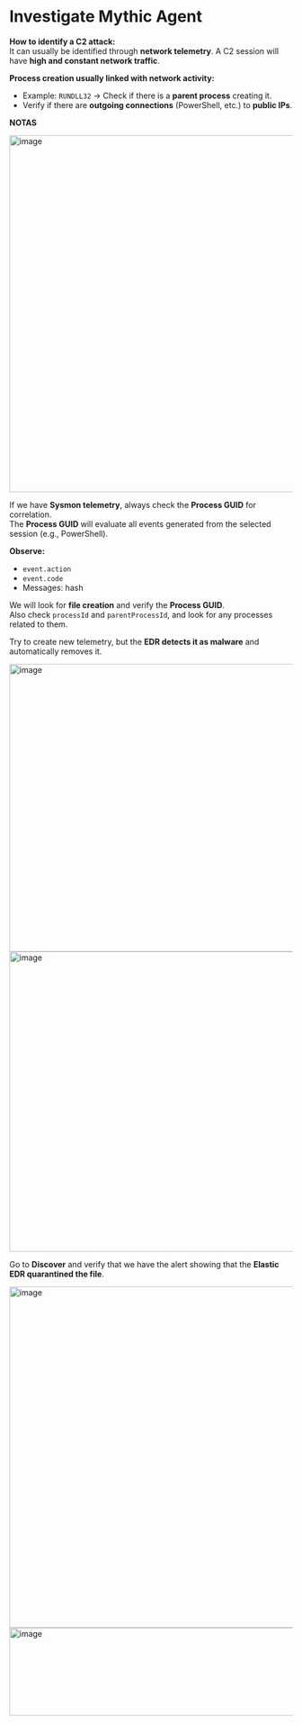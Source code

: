 # Investigate Mythic Agent

**How to identify a C2 attack:**  
It can usually be identified through **network telemetry**. A C2 session will have **high and constant network traffic**.

**Process creation usually linked with network activity:**  
- Example: `RUNDLL32` → Check if there is a **parent process** creating it.  
- Verify if there are **outgoing connections** (PowerShell, etc.) to **public IPs**.


**NOTAS**

<img width="886" height="634" alt="image" src="https://github.com/user-attachments/assets/58d6c252-e766-45ea-b021-c1f17fa70439" />


If we have **Sysmon telemetry**, always check the **Process GUID** for correlation.  
The **Process GUID** will evaluate all events generated from the selected session (e.g., PowerShell).

**Observe:**  
- `event.action`  
- `event.code`  
- Messages: hash  

We will look for **file creation** and verify the **Process GUID**.  
Also check `processId` and `parentProcessId`, and look for any processes related to them.


Try to create new telemetry, but the **EDR detects it as malware** and automatically removes it.

<img width="886" height="511" alt="image" src="https://github.com/user-attachments/assets/e5df7ea8-93ac-40b1-9074-2ca1a5c3e283" />
<img width="886" height="533" alt="image" src="https://github.com/user-attachments/assets/e77014db-f353-4517-80f3-f6e9a2f8861c" />


Go to **Discover** and verify that we have the alert showing that the **Elastic EDR quarantined the file**.

<img width="519" height="606" alt="image" src="https://github.com/user-attachments/assets/c93dbc7e-5aa2-46a9-b8e7-b4f30b959b82" />
<img width="770" height="156" alt="image" src="https://github.com/user-attachments/assets/b0ad9dee-0368-42b3-9ecb-dce56cbf87a1" />
